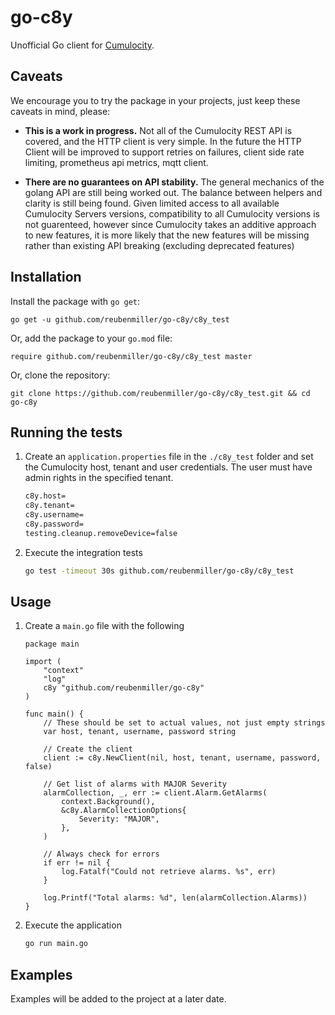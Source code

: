 # go-c8y

Unofficial Go client for [Cumulocity](http://cumulocity.com/guides/reference/rest-implementation/).

## Caveats

We encourage you to try the package in your projects, just keep these caveats in mind, please:

* **This is a work in progress.** Not all of the Cumulocity REST API is covered, and the HTTP client is very simple. In the future the HTTP Client will be improved to support retries on failures, client side rate limiting, prometheus api metrics, mqtt client.

* **There are no guarantees on API stability.** The general mechanics of the golang API are still being worked out. The balance between helpers and clarity is still being found. Given limited access to all available Cumulocity Servers versions, compatibility to all Cumulocity versions is not guarenteed, however since Cumulocity takes an additive approach to new features, it is more likely that the new features will be missing rather than existing API breaking (excluding deprecated features)



## Installation

Install the package with `go get`:

    go get -u github.com/reubenmiller/go-c8y/c8y_test

Or, add the package to your `go.mod` file:

    require github.com/reubenmiller/go-c8y/c8y_test master

Or, clone the repository:

    git clone https://github.com/reubenmiller/go-c8y/c8y_test.git && cd go-c8y


## Running the tests

1. Create an `application.properties` file in the `./c8y_test` folder and set the Cumulocity host, tenant and user credentials. The user must have admin rights in the specified tenant.

    ```sh
    c8y.host=
    c8y.tenant=
    c8y.username=
    c8y.password=
    testing.cleanup.removeDevice=false
    ```

2. Execute the integration tests

    ```sh
    go test -timeout 30s github.com/reubenmiller/go-c8y/c8y_test
    ```

## Usage

1. Create a `main.go` file with the following

    ```golang
    package main

    import (
        "context"
        "log"
        c8y "github.com/reubenmiller/go-c8y"
    )

    func main() {
        // These should be set to actual values, not just empty strings
        var host, tenant, username, password string

        // Create the client
        client := c8y.NewClient(nil, host, tenant, username, password, false)

        // Get list of alarms with MAJOR Severity
        alarmCollection, _, err := client.Alarm.GetAlarms(
            context.Background(),
            &c8y.AlarmCollectionOptions{
                Severity: "MAJOR",
            },
        )

        // Always check for errors
        if err != nil {
            log.Fatalf("Could not retrieve alarms. %s", err)
        }

        log.Printf("Total alarms: %d", len(alarmCollection.Alarms))
    }
    ```

2. Execute the application

    ```sh
    go run main.go
    ```

## Examples

Examples will be added to the project at a later date.
